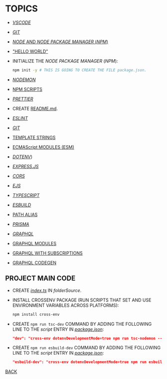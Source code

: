 # TOPICS

* [_VSCODE_](/folderSource/folderTopics/folderVscode/README.md)

* [_GIT_](/folderSource/folderTopics/folderGit/README.md)

* [_NODE_ AND _NODE PACKAGE MANAGER_ (_NPM_)](/folderSource/folderTopics/folderNodeAndNpm/README.md)

* ["HELLO WORLD"](/folderSource/folderTopics/folderHelloWorld/README.md)

* INITIALIZE THE _NODE PACKAGE MANAGER_ (_NPM_):

  ```bash
  npm init -y # THIS IS GOING TO CREATE THE FILE package.json.
  ```

* [_NODEMON_](/folderSource/folderTopics/folderNodemon/README.md)

* [NPM SCRIPTS](/folderSource/folderTopics/folderNpmScripts/README.md)

* [_PRETTIER_](/folderSource/folderTopics/folderPrettier/README.md)

* CREATE [README.md](/README.md).

* [_ESLINT_](./fileEslint.md)

* [_GIT_](./fileGit.md)

* [TEMPLATE STRINGS](/folderSource/folderTopics/folderTemplateStrings/README.md)

* [ECMAScript MODULES (ESM)](/folderSource/folderTopics/folderEsm/README.md)

* [_DOTENV_](/folderSource/folderTopics/folderDotenv/README.md))

* [_EXPRESS.JS_](/folderSource/folderTopics/folderExpress/README.md)

* [_CORS_](/folderSource/folderTopics/folderCors/README.md)

* [_EJS_](/folderSource/folderTopics/folderEjs/README.md)

* [_TYPESCRIPT_](/folderSource/folderTopics/folderTypescript/README.md)

* [_ESBUILD_](/folderSource/folderTopics/folderEsbuild/README.md)

* [PATH ALIAS](/folderSource/folderTopics/folderPathAlias/README.md)

* [_PRISMA_](./filePrisma.md)

* [_GRAPHQL_](/folderSource/folderTopics/folderGraphql/README.md)

* [GRAPHQL MODULES](./fileGraphqlModules.md)

* [GRAPHQL WITH SUBSCRIPTIONS](./fileGraphqlSubscriptions.md)

* [GRAPHQL CODEGEN](./fileGraphqlCodegen.md)

## PROJECT MAIN CODE

* CREATE [_index.ts_](/folderSource/index.ts) IN _folderSource_.
* INSTALL CROSSENV PACKAGE (RUN SCRIPTS THAT SET AND USE ENVIRONMENT VARIABLES ACROSS PLATFORMS):

  ```bash
  npm install cross-env
  ```

* CREATE `npm run tsc-dev` COMMAND BY ADDING THE FOLLOWING LINE TO THE _script_ ENTRY IN [_package.json_](../package.json):

  ```json
  "dev": "cross-env dotenvDevelopmentMode=true npm run tsc-nodemon --jsfile=./folderDist/index.js\"",
  ```

* CREATE `npm run esbuild-dev` COMMAND BY ADDING THE FOLLOWING LINE TO THE _script_ ENTRY IN [_package.json_](../package.json):

  ```json
  "esbuild-dev": "cross-env dotenvDevelopmentMode=true npm run esbuild-nodemon --jsfile=./folderDist/index.js\"",
  ```

[BACK](../../README.md)
